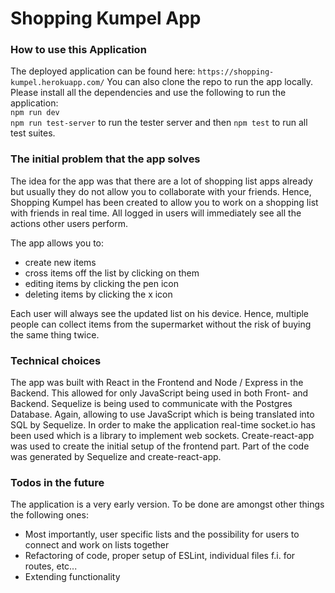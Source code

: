 # Shopping Kumpel App

### How to use this Application

The deployed application can be found here: `https://shopping-kumpel.herokuapp.com/`
You can also clone the repo to run the app locally. Please install all the dependencies and use the following to run the application:  
`npm run dev`  
`npm run test-server` to run the tester server and then `npm test` to run all test suites. 

### The initial problem that the app solves

The idea for the app was that there are a lot of shopping list apps already but usually they do not allow you to collaborate with your friends. 
Hence, Shopping Kumpel has been created to allow you to work on a shopping list with friends in real time. All logged in users will immediately see all the actions other users perform.

The app allows you to: 
* create new items
* cross items off the list by clicking on them 
* editing items by clicking the pen icon
* deleting items by clicking the x icon

Each user will always see the updated list on his device. Hence, multiple people can collect items from the supermarket without the risk of buying the same thing twice. 

### Technical choices

The app was built with React in the Frontend and Node / Express in the Backend. This allowed for only JavaScript being used in both Front- and Backend.
Sequelize is being used to communicate with the Postgres Database. Again, allowing to use JavaScript which is being translated into SQL by Sequelize.
In order to make the application real-time socket.io has been used which is a library to implement web sockets. 
Create-react-app was used to create the initial setup of the frontend part. 
Part of the code was generated by Sequelize and create-react-app.

### Todos in the future

The application is a very early version. To be done are amongst other things the following ones: 
* Most importantly, user specific lists and the possibility for users to connect and work on lists together
* Refactoring of code, proper setup of ESLint, individual files f.i. for routes, etc...
* Extending functionality 
